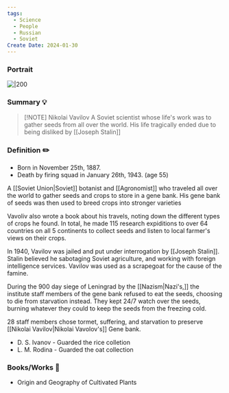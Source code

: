 ```yaml
---
tags:
  - Science
  - People
  - Russian
  - Soviet
Create Date: 2024-01-30
---
```

### Portrait
![|200](https://i.imgur.com/viKLBov.png)


### Summary 💡

> [!NOTE] Nikolai Vavilov
> A Soviet scientist whose life's work was to gather seeds from all over the world. His life tragically ended due to being disliked by [[Joseph Stalin]]

### Definition ✏️
- Born in November 25th, 1887.
- Death by firing squad in January 26th, 1943. (age 55)

A [[Soviet Union|Soviet]] botanist and [[Agronomist]] who traveled all over the world to gather seeds and crops to store in a gene bank. His gene bank of seeds was then used to breed crops into stronger varieties

Vavoliv also wrote a book about his travels, noting down the different types of crops he found. In total, he made 115 research expiditions to over 64 countries on all 5 continents to collect seeds and listen to local farmer's views on their crops.

In 1940, Vavilov was jailed and put under interrogation by [[Joseph Stalin]]. Stalin believed he sabotaging Soviet agriculture, and working with foreign intelligence services. Vavilov was used as a scrapegoat for the cause of the famine.

During the 900 day siege of Leningrad by the [[Nazism|Nazi's,]] the institute staff members of the gene bank refused to eat the seeds, choosing to die from starvation instead. They kept 24/7 watch over the seeds, burning whatever they could to keep the seeds from the freezing cold.

 28 staff members chose tormet, suffering, and starvation to preserve [[Nikolai Vavilov|Nikolai Vavolov's]] Gene bank.
 - D. S. Ivanov - Guarded the rice colletion
- L. M. Rodina - Guarded the oat collection
### Books/Works 📖
- Origin and Geography of Cultivated Plants
